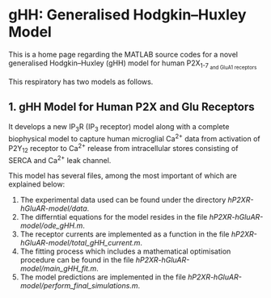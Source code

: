 # gHH: Generalised Hodgkin–Huxley Model

This is a home page regarding the MATLAB source codes for a novel generalised Hodgkin–Huxley (gHH) model for human P2X<sub>1-7<sub> and GluA1 receptors

This respiratory has two models as follows.

## 1. gHH Model for Human P2X and Glu Receptors
It develops a new IP<sub>3</sub>R (IP<sub>3</sub> receptor) model along with a complete biophysical model to capture human microglial Ca<sup>2+</sup> data from activation of P2Y<sub>12</sub> receptor to Ca<sup>2+</sup> release from intracellular stores consisting of SERCA and Ca<sup>2+</sup> leak channel.

This model has several files, among the most important of which are explained below:

1. The experimental data used can be found under the directory _hP2XR-hGluAR-model/data_.
2. The differntial equations for the model resides in the file _hP2XR-hGluAR-model/ode_gHH.m_.
3. The receptor currents are implemented as a function in the file _hP2XR-hGluAR-model/total_gHH_current.m_.
4. The fitting process which includes a mathematical optimisation procedure can be found in the file _hP2XR-hGluAR-model/main_gHH_fit.m_.
5. The model predictions are implemented in the file _hP2XR-hGluAR-model/perform_final_simulations.m_.
